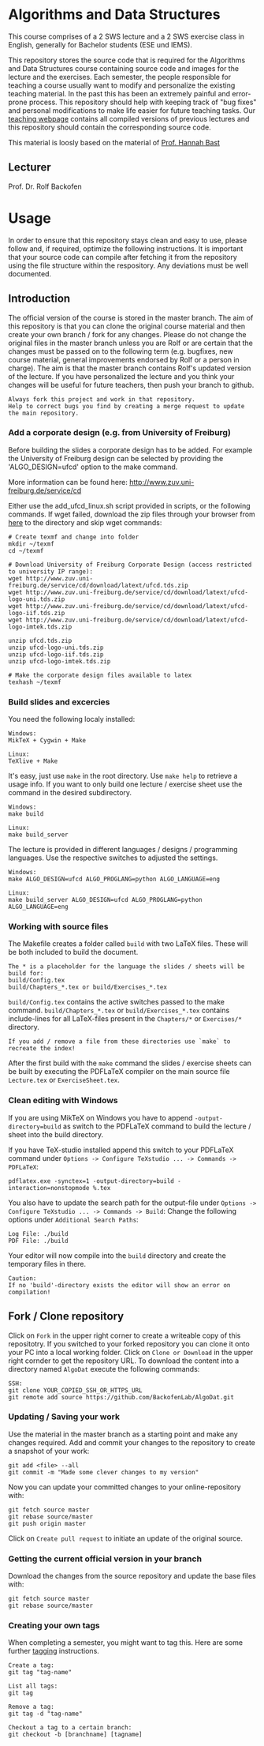 # Algorithms and Data Structures 

This course comprises of a 2 SWS lecture and a 2 SWS exercise class in English, generally for Bachelor students (ESE und IEMS). 

This repository stores the source code that is required for the Algorithms and Data Structures course containing source code and images for the lecture and the exercises. Each semester, the people responsible for teaching a course usually want to modify and personalize the existing teaching material. In the past this has been an extremely painful and error-prone process. This repository should help with keeping track of "bug fixes" and personal modifications to make life easier for future teaching tasks. Our [teaching webpage](http://www.bioinf.uni-freiburg.de/Lehre/index.html?en) contains all compiled versions of previous lectures and this repository should contain the corresponding source code.

This material is loosly based on the material of [Prof. Hannah Bast](https://ad.informatik.uni-freiburg.de/staff/bast)

## Lecturer
Prof. Dr. Rolf Backofen

# Usage
In order to ensure that this repository stays clean and easy to use, please follow and, if required, optimize the following instructions. It is important that your source code can compile after fetching it from the repository using the file structure within the respository. Any deviations must be well documented.

## Introduction
The official version of the course is stored in the master branch. The aim of this repository is that you can clone the original course material and then create your own branch / fork for any changes. Please do not change the original files in the master branch unless you are Rolf or are certain that the changes must be passed on to the following term (e.g. bugfixes, new course material, general improvements endorsed by Rolf or a person in charge). The aim is that the master branch contains Rolf's updated version of the lecture. If you have personalized the lecture and you think your changes will be useful for future teachers, then push your branch to github.

```
Always fork this project and work in that repository.
Help to correct bugs you find by creating a merge request to update the main repository.
```

### Add a corporate design (e.g. from University of Freiburg)
Before building the slides a corporate design has to be added. For example the University of Freiburg design can be selected by providing the 'ALGO_DESIGN=ufcd' option to the make command.

More information can be found here: http://www.zuv.uni-freiburg.de/service/cd

Either use the add_ufcd_linux.sh script provided in scripts, or the following commands. If wget failed, download the zip files through your browser from [here](http://www.zuv.uni-freiburg.de/service/cd/download/latext/) to the directory and skip wget commands:
```
# Create texmf and change into folder
mkdir ~/texmf
cd ~/texmf

# Download University of Freiburg Corporate Design (access restricted to university IP range):
wget http://www.zuv.uni-freiburg.de/service/cd/download/latext/ufcd.tds.zip
wget http://www.zuv.uni-freiburg.de/service/cd/download/latext/ufcd-logo-uni.tds.zip
wget http://www.zuv.uni-freiburg.de/service/cd/download/latext/ufcd-logo-iif.tds.zip
wget http://www.zuv.uni-freiburg.de/service/cd/download/latext/ufcd-logo-imtek.tds.zip

unzip ufcd.tds.zip
unzip ufcd-logo-uni.tds.zip
unzip ufcd-logo-iif.tds.zip
unzip ufcd-logo-imtek.tds.zip

# Make the corporate design files available to latex
texhash ~/texmf
```

### Build slides and excercies

You need the following localy installed:

```
Windows:
MikTeX + Cygwin + Make

Linux:
TeXlive + Make
```

It's easy, just use `make` in the root directory. Use `make help` to retrieve a usage info.
If you want to only build one lecture / exercise sheet use the command in the desired subdirectory.
```
Windows:
make build

Linux:
make build_server
```

The lecture is provided in different languages / designs / programming languages. Use the respective switches to adjusted the settings.
```
Windows:
make ALGO_DESIGN=ufcd ALGO_PROGLANG=python ALGO_LANGUAGE=eng

Linux:
make build_server ALGO_DESIGN=ufcd ALGO_PROGLANG=python ALGO_LANGUAGE=eng
```
### Working with source files
The Makefile creates a folder called `build` with two LaTeX files. These will be both included to build the document.
```
The * is a placeholder for the language the slides / sheets will be build for:
build/Config.tex
build/Chapters_*.tex or build/Exercises_*.tex
```

`build/Config.tex` contains the active switches passed to the make command.
`build/Chapters_*.tex` or `build/Exercises_*.tex` contains include-lines for all
LaTeX-files present in the `Chapters/*` or `Exercises/*` directory.
```
If you add / remove a file from these directories use `make` to recreate the index!
```

After the first build with the `make` command the slides / exercise sheets can be built by executing the PDFLaTeX compiler
on the main source file `Lecture.tex` or `ExerciseSheet.tex`.

### Clean editing with Windows
If you are using MikTeX on Windows you have to append `-output-directory=build` as switch to the PDFLaTeX command to build
the lecture / sheet into the build directory.

If you have TeX-studio installed append this switch to your PDFLaTeX command under
`Options -> Configure TeXstudio ... -> Commands -> PDFLaTeX`:
```
pdflatex.exe -synctex=1 -output-directory=build -interaction=nonstopmode %.tex
```
You also have to update the search path for the output-file under `Options -> Configure TeXstudio ... -> Commands -> Build`:
Change the following options under `Additional Search Paths`:
```
Log File: ./build
PDF File: ./build
```
Your editor will now compile into the `build` directory and create the temporary files in there.
```
Caution:
If no 'build'-directory exists the editor will show an error on compilation!
```

## Fork / Clone repository
Click on `Fork` in the upper right corner to create a writeable copy of this repositotry.
If you switched to your forked repository you can clone it onto your PC into a local working folder.
Click on `Clone or Download` in the upper right cornder to get the repository URL.
To download the content into a directory named ```AlgoDat``` execute the following commands:
```
SSH:
git clone YOUR_COPIED_SSH_OR_HTTPS_URL
git remote add source https://github.com/BackofenLab/AlgoDat.git
```

### Updating / Saving your work
Use the material in the master branch as a starting point and make any changes required.
Add and commit your changes to the repository to create a snapshot of your work:
```
git add <file> --all
git commit -m "Made some clever changes to my version"
```
Now you can update your committed changes to your online-repository with:
```
git fetch source master
git rebase source/master
git push origin master
```
Click on `Create pull request` to initiate an update of the original source. 

### Getting the current official version in your branch

Download the changes from the source repository and update the base files with:
```
git fetch source master
git rebase source/master
```

### Creating your own tags
When completing a semester, you might want to tag this. Here are some further [tagging](https://git-scm.com/book/en/v2/Git-Basics-Tagging) instructions.
```
Create a tag:
git tag "tag-name"

List all tags:
git tag

Remove a tag:
git tag -d "tag-name"

Checkout a tag to a certain branch:
git checkout -b [branchname] [tagname]
```
